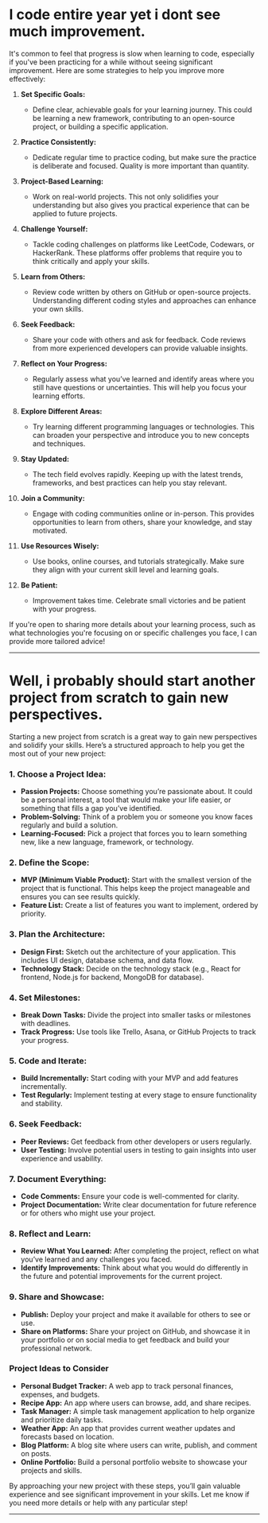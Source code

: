 # I code entire year yet i dont see much improvement.

It's common to feel that progress is slow when learning to code, especially if you've been practicing for a while without seeing significant improvement. Here are some strategies to help you improve more effectively:

1. **Set Specific Goals:**

   - Define clear, achievable goals for your learning journey. This could be learning a new framework, contributing to an open-source project, or building a specific application.

2. **Practice Consistently:**

   - Dedicate regular time to practice coding, but make sure the practice is deliberate and focused. Quality is more important than quantity.

3. **Project-Based Learning:**

   - Work on real-world projects. This not only solidifies your understanding but also gives you practical experience that can be applied to future projects.

4. **Challenge Yourself:**

   - Tackle coding challenges on platforms like LeetCode, Codewars, or HackerRank. These platforms offer problems that require you to think critically and apply your skills.

5. **Learn from Others:**

   - Review code written by others on GitHub or open-source projects. Understanding different coding styles and approaches can enhance your own skills.

6. **Seek Feedback:**

   - Share your code with others and ask for feedback. Code reviews from more experienced developers can provide valuable insights.

7. **Reflect on Your Progress:**

   - Regularly assess what you’ve learned and identify areas where you still have questions or uncertainties. This will help you focus your learning efforts.

8. **Explore Different Areas:**

   - Try learning different programming languages or technologies. This can broaden your perspective and introduce you to new concepts and techniques.

9. **Stay Updated:**

   - The tech field evolves rapidly. Keeping up with the latest trends, frameworks, and best practices can help you stay relevant.

10. **Join a Community:**

    - Engage with coding communities online or in-person. This provides opportunities to learn from others, share your knowledge, and stay motivated.

11. **Use Resources Wisely:**

    - Use books, online courses, and tutorials strategically. Make sure they align with your current skill level and learning goals.

12. **Be Patient:**
    - Improvement takes time. Celebrate small victories and be patient with your progress.

If you're open to sharing more details about your learning process, such as what technologies you're focusing on or specific challenges you face, I can provide more tailored advice!

---

# Well, i probably should start another project from scratch to gain new perspectives.

Starting a new project from scratch is a great way to gain new perspectives and solidify your skills. Here’s a structured approach to help you get the most out of your new project:

### 1. **Choose a Project Idea:**

- **Passion Projects:** Choose something you’re passionate about. It could be a personal interest, a tool that would make your life easier, or something that fills a gap you’ve identified.
- **Problem-Solving:** Think of a problem you or someone you know faces regularly and build a solution.
- **Learning-Focused:** Pick a project that forces you to learn something new, like a new language, framework, or technology.

### 2. **Define the Scope:**

- **MVP (Minimum Viable Product):** Start with the smallest version of the project that is functional. This helps keep the project manageable and ensures you can see results quickly.
- **Feature List:** Create a list of features you want to implement, ordered by priority.

### 3. **Plan the Architecture:**

- **Design First:** Sketch out the architecture of your application. This includes UI design, database schema, and data flow.
- **Technology Stack:** Decide on the technology stack (e.g., React for frontend, Node.js for backend, MongoDB for database).

### 4. **Set Milestones:**

- **Break Down Tasks:** Divide the project into smaller tasks or milestones with deadlines.
- **Track Progress:** Use tools like Trello, Asana, or GitHub Projects to track your progress.

### 5. **Code and Iterate:**

- **Build Incrementally:** Start coding with your MVP and add features incrementally.
- **Test Regularly:** Implement testing at every stage to ensure functionality and stability.

### 6. **Seek Feedback:**

- **Peer Reviews:** Get feedback from other developers or users regularly.
- **User Testing:** Involve potential users in testing to gain insights into user experience and usability.

### 7. **Document Everything:**

- **Code Comments:** Ensure your code is well-commented for clarity.
- **Project Documentation:** Write clear documentation for future reference or for others who might use your project.

### 8. **Reflect and Learn:**

- **Review What You Learned:** After completing the project, reflect on what you’ve learned and any challenges you faced.
- **Identify Improvements:** Think about what you would do differently in the future and potential improvements for the current project.

### 9. **Share and Showcase:**

- **Publish:** Deploy your project and make it available for others to see or use.
- **Share on Platforms:** Share your project on GitHub, and showcase it in your portfolio or on social media to get feedback and build your professional network.

### Project Ideas to Consider

- **Personal Budget Tracker:** A web app to track personal finances, expenses, and budgets.
- **Recipe App:** An app where users can browse, add, and share recipes.
- **Task Manager:** A simple task management application to help organize and prioritize daily tasks.
- **Weather App:** An app that provides current weather updates and forecasts based on location.
- **Blog Platform:** A blog site where users can write, publish, and comment on posts.
- **Online Portfolio:** Build a personal portfolio website to showcase your projects and skills.

By approaching your new project with these steps, you’ll gain valuable experience and see significant improvement in your skills. Let me know if you need more details or help with any particular step!

---
